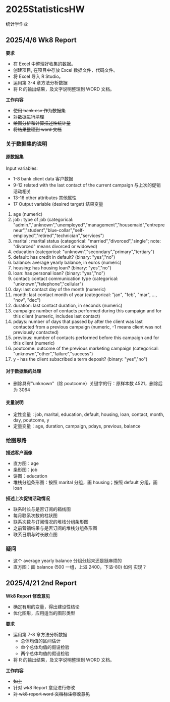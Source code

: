 # 2025StatisticsHW

统计学作业

## 2025/4/6 Wk8 Report

**要求**

- 在 Excel 中整理好收集的数据。
- 创建项目, 在项目中存放 Excel 数据文件，代码文件。
- 将 Excel 导入 R Studio。
- 运用第 3-4 章方法分析数据
- 将 R 的输出结果，及文字说明整理到 WORD 文档。

**工作内容**

- ~~使用 bank.csv 作为数据集~~
- ~~对数据进行清理~~
- ~~绘图分析和计算描述性统计量~~
- ~~将结果整理到 word 文档~~

### 关于数据集的说明

#### 原数据集

Input variables:

- 1-8 bank client data 客户数据
- 9-12 related with the last contact of the current campaign 与上次的促销活动相关
- 13-16 other attributes 其他属性
- 17 Output variable (desired target) 结果变量

1. age (numeric)
2. job : type of job (categorical: "admin.","unknown","unemployed","management","housemaid","entrepreneur","student","blue-collar","self-employed","retired","technician","services")
3. marital : marital status (categorical: "married","divorced","single"; note: "divorced" means divorced or widowed)
4. education (categorical: "unknown","secondary","primary","tertiary")
5. default: has credit in default? (binary: "yes","no")
6. balance: average yearly balance, in euros (numeric)
7. housing: has housing loan? (binary: "yes","no")
8. loan: has personal loan? (binary: "yes","no")
9. contact: contact communication type (categorical: "unknown","telephone","cellular")
10. day: last contact day of the month (numeric)
11. month: last contact month of year (categorical: "jan", "feb", "mar", ..., "nov", "dec")
12. duration: last contact duration, in seconds (numeric)
13. campaign: number of contacts performed during this campaign and for this client (numeric, includes last contact)
14. pdays: number of days that passed by after the client was last contacted from a previous campaign (numeric, -1 means client was not previously contacted)
15. previous: number of contacts performed before this campaign and for this client (numeric)
16. poutcome: outcome of the previous marketing campaign (categorical: "unknown","other","failure","success")
17. y - has the client subscribed a term deposit? (binary: "yes","no")

#### 对于数据集的处理

- 删除具有"unknown"（除 poutcome）关键字的行：原样本数 4521，删除后为 3064

#### 变量说明

- 定性变量：job, marital, education, default, housing, loan, contact, month, day, poutcome, y
- 定量变量：age, duration, campaign, pdays, previous, balance

### 绘图思路

**描述客户画像**

- 直方图：age
- 条形图：job
- 饼图：education
- 堆栈分组条形图：按照 marital 分组，画 housing；按照 default 分组，画 loan

**描述上次促销活动情况**

- 联系时长与是否订阅的箱线图
- 每月联系次数的柱状图
- 联系次数与订阅情况的堆栈分组条形图
- 之前营销结果与是否订阅的堆栈分组条形图
- 联系日期与时长散点图

### 疑问

- 这个 average yearly balance 分组分起来还是挺麻烦的
- 直方图：画 balance (500 一组，上溢 2400，下溢-80) 如何 实现？

## 2025/4/21 2nd Report

**Wk8 Report 修改意见**

- 确定有用的变量，得出建设性结论
- 优化图形，应用适当的图形类型

**要求**

- 运用第 7-8 章方法分析数据
  - 总体均值的区间估计
  - 单个总体均值的假设检验
  - 两个总体均值的假设检验
- 将 R 的输出结果，及文字说明整理到 WORD 文档。

**工作内容**

- ~~如上~~
- 针对 wk8 Report 意见进行修改
- ~~对 wk8 report word 文档标注修改意见~~
